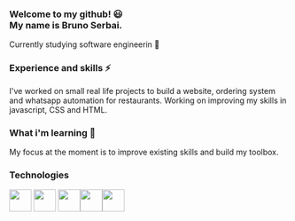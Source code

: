 ### Welcome to my github! 😃 <br> My name is Bruno Serbai. 
Currently studying software engineerin 📖

### Experience and skills ⚡
I've worked on small real life projects to build a website, ordering system and whatsapp automation for restaurants. Working on improving my skills in javascript, CSS and HTML.

### What i'm learning 🌱
My focus at the moment is to improve existing skills and build my toolbox.

### Technologies 
<img src="https://cdn.jsdelivr.net/gh/devicons/devicon/icons/html5/html5-original.svg" width="40" height="40"/> <img src="https://cdn.jsdelivr.net/gh/devicons/devicon/icons/css3/css3-original.svg" width="40" height="40"/>
<img src="https://cdn.jsdelivr.net/gh/devicons/devicon/icons/javascript/javascript-original.svg" width="40" height="40"/><img src="https://cdn.jsdelivr.net/gh/devicons/devicon/icons/mysql/mysql-plain.svg" width="40" height="40" /><img src="https://cdn.jsdelivr.net/gh/devicons/devicon/icons/nodejs/nodejs-plain.svg" width="40" height="40" />
          
